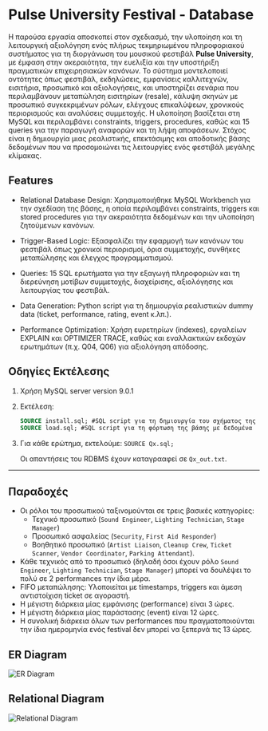 # Pulse University Festival - Database

Η παρούσα εργασία αποσκοπεί στον σχεδιασμό, την υλοποίηση και τη λειτουργική αξιολόγηση ενός πλήρως τεκμηριωμένου πληροφοριακού συστήματος για τη διοργάνωση του μουσικού φεστιβάλ **Pulse University**, με έμφαση στην ακεραιότητα, την ευελιξία και την υποστήριξη πραγματικών επιχειρησιακών κανόνων. Το σύστημα μοντελοποιεί οντότητες όπως φεστιβάλ, εκδηλώσεις, εμφανίσεις καλλιτεχνών, εισιτήρια, προσωπικό και αξιολογήσεις, και υποστηρίζει σενάρια που περιλαμβάνουν μεταπώληση εισιτηρίων (resale), κάλυψη σκηνών με προσωπικό συγκεκριμένων ρόλων, ελέγχους επικαλύψεων, χρονικούς περιορισμούς και αναλύσεις συμμετοχής. Η υλοποίηση βασίζεται στη MySQL και περιλαμβάνει constraints, triggers, procedures, καθώς και 15 queries για την παραγωγή αναφορών και τη λήψη αποφάσεων. Στόχος είναι η δημιουργία μιας ρεαλιστικής, επεκτάσιμης και αποδοτικής βάσης δεδομένων που να προσομοιώνει τις λειτουργίες ενός φεστιβάλ μεγάλης κλίμακας.

## Features
* Relational Database Design: Χρησιμοποιήθηκε MySQL Workbench για την σχεδίαση της βάσης, η οποία περιλαμβάνει constraints, triggers και stored procedures για την ακεραιότητα δεδομένων και την υλοποίηση ζητούμενων κανόνων.

* Trigger-Based Logic: Εξασφαλίζει την εφαρμογή των κανόνων του φεστιβάλ όπως χρονικοί περιορισμοί, όρια συμμετοχής, συνθήκες μεταπώλησης και έλεγχος προγραμματισμού.

* Queries: 15 SQL ερωτήματα για την εξαγωγή πληροφοριών και τη διερεύνηση μοτίβων συμμετοχής, διαχείρισης, αξιολόγησης και λειτουργίας του φεστιβάλ.

* Data Generation: Python script για τη δημιουργία ρεαλιστικών dummy data (ticket, performance, rating, event κ.λπ.).

* Performance Optimization: Χρήση ευρετηρίων (indexes), εργαλείων EXPLAIN και OPTIMIZER TRACE, καθώς και εναλλακτικών εκδοχών ερωτημάτων (π.χ. Q04, Q06) για αξιολόγηση απόδοσης.

## Οδηγίες Εκτέλεσης

1. Χρήση MySQL server version 9.0.1
2. Εκτέλεση:

   ```sql
   SOURCE install.sql; #SQL script για τη δημιουργία του σχήματος της βάσης μας
   SOURCE load.sql; #SQL script για τη φόρτωση της βάσης με δεδομένα
   ```
3. Για κάθε ερώτημα, εκτελούμε: `SOURCE Qx.sql;`
   
   Οι απαντήσεις του RDBMS έχουν καταγρααφεί σε `Qx_out.txt`.
---

## Παραδοχές
* Οι ρόλοι του προσωπικού ταξινομούνται σε τρεις βασικές κατηγορίες:
  * Τεχνικό προσωπικό (`Sound Engineer`, `Lighting Technician`, `Stage Manager`)
  * Προσωπικό ασφαλείας (`Security`, `First Aid Responder`)
  * Βοηθητικό προσωπικό (`Artist Liaison`, `Cleanup Crew`, `Ticket Scanner`, `Vendor Coordinator`, `Parking Attendant`).
* Κάθε τεχνικός από το προσωπικό (δηλαδή όσοι έχουν ρόλο `Sound Engineer`, `Lighting Technician`, `Stage Manager`) μπορεί να δουλέψει το πολύ σε 2 performances την ίδια μέρα.
* FIFO μεταπώλησης: Υλοποιείται με timestamps, triggers και άμεση αντιστοίχιση ticket σε αγοραστή.
* Η μέγιστη διάρκεια μίας εμφάνισης (performance) είναι 3 ώρες.
* Η μέγιστη διάρκεια μίας παράστασης (event) είναι 12 ώρες.
* Η συνολική διάρκεια όλων των performances που πραγματοποιούνται την ίδια ημερομηνία ενός festival δεν μπορεί να ξεπερνά τις 13 ώρες.


## ER Diagram
![ER Diagram](https://github.com/user-attachments/assets/30d19641-322c-4d3e-b098-e456490a3e1f)

## Relational Diagram
![Relational Diagram](https://github.com/user-attachments/assets/5cb67ff7-d9eb-4044-ad70-73f152c14ced)




